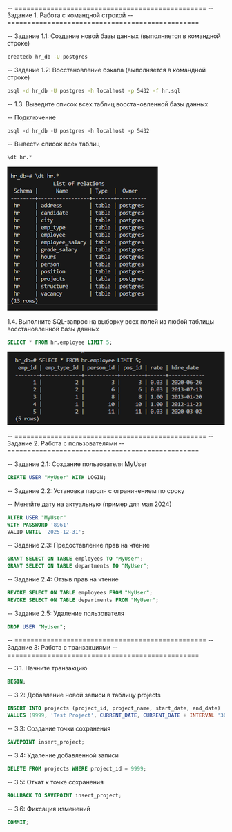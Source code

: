 -- ================================================
-- Задание 1. Работа с командной строкой
-- ================================================

-- Задание 1.1: Создание новой базы данных (выполняется в командной строке)

```bash
createdb hr_db -U postgres 
```

-- Задание 1.2: Восстановление бэкапа (выполняется в командной строке)
```bash
psql -d hr_db -U postgres -h localhost -p 5432 -f hr.sql
```

-- 1.3. Выведите список всех таблиц восстановленной базы данных

-- Подключение
```psql
psql -d hr_db -U postgres -h localhost -p 5432
```

-- Вывести список всех таблиц
```sql
\dt hr.*
```
![alt text]({CF25C414-32CF-4C7F-B654-3ABCD2F5C828}.png)

1.4. Выполните SQL-запрос на выборку всех полей из любой таблицы восстановленной базы данных
```sql
SELECT * FROM hr.employee LIMIT 5; 
```
![alt text]({639B778C-9A1A-4EE5-AE60-EEAF7CF9CE29}.png)

-- ================================================
-- Задание 2. Работа с пользователями
-- ================================================

-- Задание 2.1: Создание пользователя MyUser
```sql
CREATE USER "MyUser" WITH LOGIN;
```

-- Задание 2.2: Установка пароля с ограничением по сроку

-- Меняйте дату на актуальную (пример для мая 2024)
```sql
ALTER USER "MyUser" 
WITH PASSWORD '8961' 
VALID UNTIL '2025-12-31';
```


-- Задание 2.3: Предоставление прав на чтение
```sql
GRANT SELECT ON TABLE employees TO "MyUser";
GRANT SELECT ON TABLE departments TO "MyUser";
```

-- Задание 2.4: Отзыв прав на чтение
```sql
REVOKE SELECT ON TABLE employees FROM "MyUser";
REVOKE SELECT ON TABLE departments FROM "MyUser";
```
-- Задание 2.5: Удаление пользователя
```sql
DROP USER "MyUser";
```

-- ================================================
-- Задание 3: Работа с транзакциями
-- ================================================

-- 3.1. Начните транзакцию
```sql
BEGIN;
```
-- 3.2: Добавление новой записи в таблицу projects
```sql
INSERT INTO projects (project_id, project_name, start_date, end_date)
VALUES (9999, 'Test Project', CURRENT_DATE, CURRENT_DATE + INTERVAL '30 days');
```
-- 3.3: Создание точки сохранения
```sql
SAVEPOINT insert_project;
```
-- 3.4: Удаление добавленной записи
```sql
DELETE FROM projects WHERE project_id = 9999;
```

-- 3.5: Откат к точке сохранения
```sql
ROLLBACK TO SAVEPOINT insert_project;
```
-- 3.6: Фиксация изменений
```sql
COMMIT;
```